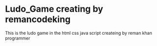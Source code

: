 # Ludo_Game creating by remancodeking
This is the ludo game in the html css java script createing by reman khan programmer


